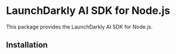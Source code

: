 # LaunchDarkly AI SDK for Node.js

This package provides the LaunchDarkly AI SDK for Node.js.

## Installation